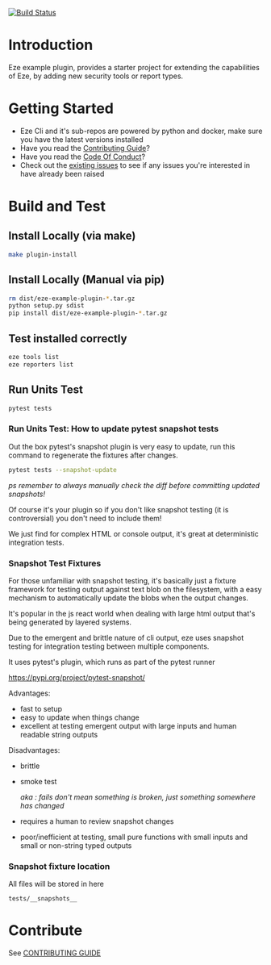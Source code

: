 [![Build Status](https://dev.azure.com/riversafe/DevSecOps/_apis/build/status/RiverSafeUK.eze-example-plugin?branchName=main)](https://dev.azure.com/riversafe/DevSecOps/_build/latest?definitionId=15&branchName=main)

# Introduction 

Eze example plugin, provides a starter project for extending the capabilities of Eze, by adding new security tools or report types.

# Getting Started

- Eze Cli and it's sub-repos are powered by python and docker, make sure you have the latest versions installed
- Have you read the [Contributing Guide](https://github.com/RiverSafeUK/eze-example-plugin/blob/main/CONTRIBUTING.md)?
- Have you read the [Code Of Conduct](https://github.com/RiverSafeUK/eze-example-plugin/blob/main/CODE_OF_CONDUCT.md)?
- Check out the [existing issues](https://github.com/RiverSafeUK/eze-example-plugin/issues) to see if any issues you're interested in have already been raised

# Build and Test

## Install Locally (via make)

```bash
make plugin-install
```

## Install Locally (Manual via pip)

```bash
rm dist/eze-example-plugin-*.tar.gz
python setup.py sdist
pip install dist/eze-example-plugin-*.tar.gz
```

## Test installed correctly

```bash
eze tools list
eze reporters list
```

## Run Units Test

```bash
pytest tests
```

### Run Units Test: How to update pytest snapshot tests

Out the box pytest's snapshot plugin is very easy to update, run this command to regenerate the fixtures after changes.

```bash
pytest tests --snapshot-update
```

_ps remember to always manually check the diff before committing updated snapshots!_

Of course it's your plugin so if you don't like snapshot testing (it is controversial) you don't need to include them!

We just find for complex HTML or console output, it's great at deterministic integration tests.

### Snapshot Test Fixtures

For those unfamiliar with snapshot testing, it's basically just a fixture framework for testing output against text blob
on the filesystem, with a easy mechanism to automatically update the blobs when the output changes.

It's popular in the js react world when dealing with large html output that's being generated by layered systems.

Due to the emergent and brittle nature of cli output, eze uses snapshot testing for integration testing between multiple components.

It uses pytest's plugin, which runs as part of the pytest runner

https://pypi.org/project/pytest-snapshot/


Advantages:

- fast to setup
- easy to update when things change
- excellent at testing emergent output with large inputs and human readable string outputs

Disadvantages:

- brittle
- smoke test

  _aka : fails don't mean something is broken, just something somewhere has changed_
- requires a human to review snapshot changes
- poor/inefficient at testing, small pure functions with small inputs and small or non-string typed outputs

### Snapshot fixture location

All files will be stored in here

```
tests/__snapshots__
```

# Contribute

See [CONTRIBUTING GUIDE](https://github.com/RiverSafeUK/eze-example-plugin/blob/main/CONTRIBUTING.md)